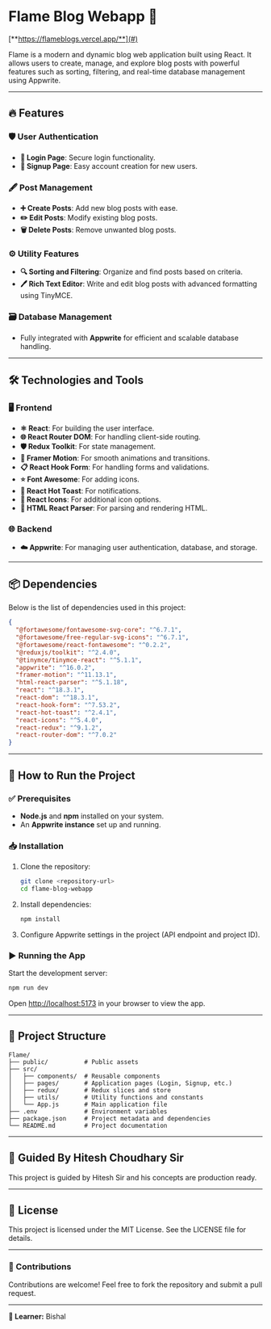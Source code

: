 # Flame Blog Webapp 🚀

[**https://flameblogs.vercel.app/**](#) 

Flame is a modern and dynamic blog web application built using React. It allows users to create, manage, and explore blog posts with powerful features such as sorting, filtering, and real-time database management using Appwrite.

---

## 🔥 Features

### 🛡️ User Authentication
- **🔑 Login Page**: Secure login functionality.
- **📝 Signup Page**: Easy account creation for new users.

### 🖋️ Post Management
- **➕ Create Posts**: Add new blog posts with ease.
- **✏️ Edit Posts**: Modify existing blog posts.
- **🗑️ Delete Posts**: Remove unwanted blog posts.

### ⚙️ Utility Features
- **🔍 Sorting and Filtering**: Organize and find posts based on criteria.
- **🖊️ Rich Text Editor**: Write and edit blog posts with advanced formatting using TinyMCE.

### 🗃️ Database Management
- Fully integrated with **Appwrite** for efficient and scalable database handling.

---

## 🛠️ Technologies and Tools

### 🖥️ Frontend
- **⚛️ React**: For building the user interface.
- **🌐 React Router DOM**: For handling client-side routing.
- **🛡️ Redux Toolkit**: For state management.
- **💫 Framer Motion**: For smooth animations and transitions.
- **📋 React Hook Form**: For handling forms and validations.
- **⭐ Font Awesome**: For adding icons.
- **🍞 React Hot Toast**: For notifications.
- **🎨 React Icons**: For additional icon options.
- **🔧 HTML React Parser**: For parsing and rendering HTML.

### 🌐 Backend
- **☁️ Appwrite**: For managing user authentication, database, and storage.

---

## 📦 Dependencies
Below is the list of dependencies used in this project:

```json
{
  "@fortawesome/fontawesome-svg-core": "^6.7.1",
  "@fortawesome/free-regular-svg-icons": "^6.7.1",
  "@fortawesome/react-fontawesome": "^0.2.2",
  "@reduxjs/toolkit": "^2.4.0",
  "@tinymce/tinymce-react": "^5.1.1",
  "appwrite": "^16.0.2",
  "framer-motion": "^11.13.1",
  "html-react-parser": "^5.1.18",
  "react": "^18.3.1",
  "react-dom": "^18.3.1",
  "react-hook-form": "^7.53.2",
  "react-hot-toast": "^2.4.1",
  "react-icons": "^5.4.0",
  "react-redux": "^9.1.2",
  "react-router-dom": "^7.0.2"
}
```

---

## 🚀 How to Run the Project

### ✅ Prerequisites
- **Node.js** and **npm** installed on your system.
- An **Appwrite instance** set up and running.

### 📥 Installation
1. Clone the repository:
   ```bash
   git clone <repository-url>
   cd flame-blog-webapp
   ```
2. Install dependencies:
   ```bash
   npm install
   ```
3. Configure Appwrite settings in the project (API endpoint and project ID).

### ▶️ Running the App
Start the development server:
```bash
npm run dev
```
Open [http://localhost:5173](http://localhost:5173) in your browser to view the app.

---

## 📂 Project Structure
```
Flame/
├── public/          # Public assets
├── src/
│   ├── components/  # Reusable components
│   ├── pages/       # Application pages (Login, Signup, etc.)
│   ├── redux/       # Redux slices and store
│   ├── utils/       # Utility functions and constants
│   └── App.js       # Main application file
├── .env             # Environment variables
├── package.json     # Project metadata and dependencies
└── README.md        # Project documentation
```

---

## 📜 Guided By Hitesh Choudhary Sir 
This project is guided by Hitesh Sir and his concepts are production ready.

---

## 📜 License
This project is licensed under the MIT License. See the LICENSE file for details.

---

### 🤝 Contributions
Contributions are welcome! Feel free to fork the repository and submit a pull request.

---

**👤 Learner:** Bishal

